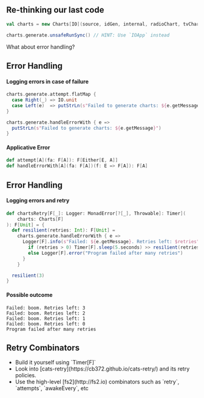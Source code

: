 ## Re-thinking our last code

```scala
val charts = new Charts[IO](source, idGen, internal, radioChart, tvChart)

charts.generate.unsafeRunSync() // HINT: Use `IOApp` instead
```

<!-- .element: class="fragment" data-fragment-index="1" --> What about error handling?


## Error Handling

#### Logging errors in case of failure

```scala
charts.generate.attempt.flatMap {
  case Right(_) => IO.unit
  case Left(e)  => putStrLn(s"Failed to generate charts: ${e.getMessage}")
}
```

```scala
charts.generate.handleErrorWith { e =>
  putStrLn(s"Failed to generate charts: ${e.getMessage}")
}
```

#### Applicative Error

```scala
def attempt[A](fa: F[A]): F[Either[E, A]]
def handleErrorWith[A](fa: F[A])(f: E => F[A]): F[A]
```


## Error Handling

#### Logging errors and retry

```scala
def chartsRetry[F[_]: Logger: MonadError[?[_], Throwable]: Timer](
    charts: Charts[F]
): F[Unit] = {
  def resilient(retries: Int): F[Unit] =
    charts.generate.handleErrorWith { e =>
      Logger[F].info(s"Failed: ${e.getMessage}. Retries left: $retries") >> {
        if (retries > 0) Timer[F].sleep(5.seconds) >> resilient(retries - 1)
        else Logger[F].error("Program failed after many retries")
      }
    }

  resilient(3)
}
```

#### Possible outcome

```
Failed: boom. Retries left: 3
Failed: boom. Retries left: 2
Failed: boom. Retries left: 1
Failed: boom. Retries left: 0
Program failed after many retries
```


## Retry Combinators

- <!-- .element: class="fragment" data-fragment-index="1" --> Build it yourself using `Timer[F]`
- <!-- .element: class="fragment" data-fragment-index="2" --> Look into [cats-retry](https://cb372.github.io/cats-retry/) and its retry policies.
- <!-- .element: class="fragment" data-fragment-index="3" --> Use the high-level [fs2](http://fs2.io) combinators such as `retry`, `attempts`, `awakeEvery`, etc

